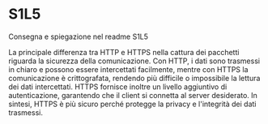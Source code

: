 # S1L5
Consegna e spiegazione nel readme S1L5

La principale differenza tra HTTP e HTTPS nella cattura dei pacchetti riguarda la sicurezza della comunicazione. Con HTTP, i dati sono trasmessi in chiaro e possono essere intercettati facilmente, mentre con HTTPS la comunicazione è crittografata, rendendo più difficile o impossibile la lettura dei dati intercettati. HTTPS fornisce inoltre un livello aggiuntivo di autenticazione, garantendo che il client si connetta al server desiderato. In sintesi, HTTPS è più sicuro perché protegge la privacy e l'integrità dei dati trasmessi.
